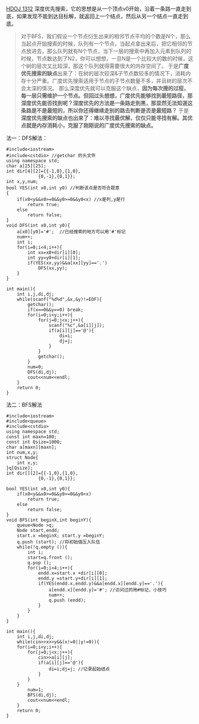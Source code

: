 [HDOJ 1312](http://acm.hdu.edu.cn/showproblem.php?pid=1312)
深度优先搜索，它的思想是从一个顶点v0开始，沿着一条路一直走到底，如果发现不能到达目标解，就返回上一个结点，然后从另一个结点一直走到底。

> 对于BFS，我们假设一个节点衍生出来的相邻节点平均的个数是N个，那么当起点开始搜索的时候，队列有一个节点，当起点拿出来后，把它相邻的节点放进去，那么队列就有N个节点，当下一层的搜索中再加入元素到队列的时候，节点数达到了N2，你可以想想，一旦N是一个比较大的数的时候，这个树的层次又比较深，那这个队列就得需要很大的内存空间了。
于是**广度优先搜索的缺点**出来了：在树的层次较深&子节点数较多的情况下，消耗内存十分严重。广度优先搜索适用于节点的子节点数量不多，并且树的层次不会太深的情况。
那么深度优先就可以克服这个缺点，**因为每次搜的过程，每一层只需维护一个节点。但回过头想想，广度优先能够找到最短路径，那深度优先能否找到呢？深度优先的方法是一条路走到黑，那显然无法知道这条路是不是最短的，所以你还得继续走别的路去判断是否是最短路？**
于是**深度优先搜索的缺点也出来了：难以寻找最优解，仅仅只能寻找有解。其优点就是内存消耗小，克服了刚刚说的广度优先搜索的缺点。**

法一：DFS解法：
```
#include<iostream>
#include<cstdio> //getchar 的头文件
using namespace std;
char a[25][25];
int dir[4][2]={{-1,0},{1,0},
			{0,-1},{0,1}};
int x,y,num;
bool YES(int x0,int y0) //判断该点是否符合题意
{
	if(x0<y&&x0>=0&&y0>=0&&y0<x) //x是列,y是行
		return true;
	else
		return false;
}
void DFS(int x0,int y0){
	a[x0][y0]='#';  //已经搜索的地方可以用'#'标记
	num++;  
	int i;
	for(i=0;i<4;i++){
		int xx=x0+dir[i][0];
		int yy=y0+dir[i][1];
		if(YES(xx,yy)&&a[xx][yy]=='.')
			DFS(xx,yy);
	}
}

int main(){
	int i,j,di,dj;
	while(scanf("%d%d",&x,&y)!=EOF){
		getchar();
		if(x==0&&y==0) break;
		for(i=0;i<y;i++){
			for(j=0;j<x;j++){
				scanf("%c",&a[i][j]);
				if(a[i][j]=='@'){
					di=i;
					dj=j;
				}
			}
			getchar();
		}
		num=0;
		DFS(di,dj);
		cout<<num<<endl;
	}
	return 0;
}
```

法二：BFS解法

```
#include<iostream>
#include<queue>
#include<cstdio>
using namespace std;
const int maxn=100;
const int Qsize=1000;
char a[maxn][maxn];
int num,x,y;
struct Node{
	int x,y;
}q[Qsize];
int dir[][2]={{-1,0},{1,0},
			{0,-1},{0,1}};

bool YES(int x0,int y0){
	if(x0<y&&x0>=0&&y0>=0&&y0<x)
		return true;
	else
		return false;
}
void BFS(int beginX,int beginY){
	queue<Node >q;
	Node start,endd;
	start.x =beginX; start.y =beginY;
	q.push (start); //将初始值压入队伍
	while(!q.empty ()){
		int i;
		start=q.front ();
		q.pop ();
		for(i=0;i<4;i++){
			endd.x=start.x +dir[i][0];
			endd.y =start.y+dir[i][1];
			if(YES(endd.x,endd.y)&&a[endd.x][endd.y]=='.'){
				a[endd.x][endd.y]='#'; //访问过的用#标记，小技巧
				num++;
				q.push (endd);
			}
		}
	}
}

int main(){
	int i,j,di,dj;
	while(cin>>x>>y&&(x!=0||y!=0)){
	for(i=0;i<y;i++){
		for(j=0;j<x;j++){
			cin>>a[i][j];
			if(a[i][j]=='@'){
				di=i;dj=j; //记录起始结点
			}
		}
	}
		num=1;
		BFS(di,dj);
		cout<<num<<endl;
	}
	return 0;
}
```